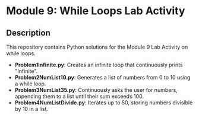 # Module 9: While Loops Lab Activity

## Description
This repository contains Python solutions for the Module 9 Lab Activity on while loops.

- **Problem1Infinite.py**: Creates an infinite loop that continuously prints "Infinite".
- **Problem2NumList10.py**: Generates a list of numbers from 0 to 10 using a while loop.
- **Problem3NumList35.py**: Continuously asks the user for numbers, appending them to a list until their sum exceeds 100.
- **Problem4NumListDivide.py**: Iterates up to 50, storing numbers divisible by 10 in a list.

